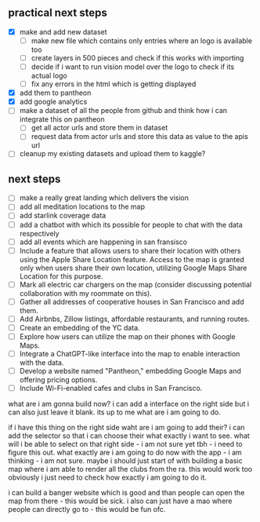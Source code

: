 ## practical next steps

- [x] make and add new dataset 
    - [ ] make new file which contains only entries where an logo is available too
    - [ ] create layers in 500 pieces and check if this works with importing
    - [ ] decide if i want to run vision model over the logo to check if its actual logo
    - [ ] fix any errors in the html which is getting displayed 
- [x] add them to pantheon
- [x] add google analytics 
- [ ] make a dataset of all the people from github and think how i can integrate this on pantheon
    - [ ] get all actor urls and store them in dataset 
    - [ ] request data from actor urls and store this data as value to the apis url 
- [ ] cleanup my existing datasets and upload them to kaggle? 

## next steps

- [ ] make a really great landing which delivers the vision
- [ ] add all meditation locations to the map
- [ ] add starlink coverage data
- [ ] add a chatbot with which its possible for people to chat with the data respectively
- [ ] add all events which are happening in san fransisco
- [ ] Include a feature that allows users to share their location with others using the Apple Share Location feature. Access to the map is granted only when users share their own location, utilizing Google Maps Share Location for this purpose.
- [ ] Mark all electric car chargers on the map (consider discussing potential collaboration with my roommate on this).
- [ ] Gather all addresses of cooperative houses in San Francisco and add them.
- [ ] Add Airbnbs, Zillow listings, affordable restaurants, and running routes.
- [ ] Create an embedding of the YC data.
- [ ] Explore how users can utilize the map on their phones with Google Maps.
- [ ] Integrate a ChatGPT-like interface into the map to enable interaction with the data.
- [ ] Develop a website named "Pantheon," embedding Google Maps and offering pricing options.
- [ ] Include Wi-Fi-enabled cafes and clubs in San Francisco.

what are i am gonna build now? i can add a interface on the right side but i can also just leave it blank. its up to me what are i am going to do.

if i have this thing on the right side waht are i am going to add their? i can add the selector so that i can choose their what exactly i want to see. what will i be able to select on that right side - i am not sure yet tbh - i need to figure this out. what exactly are i am going to do now with the app - i am thinking - i am not sure. maybe i should just start of with building a basic map where i am able to render all the clubs from the ra. this would work too obviously i just need to check how exactly i am going to do it. 

i can build a banger website which is good and than people can open the map from there - this would be sick. i also can just have a mao where people can directly go to - this would be fun ofc.